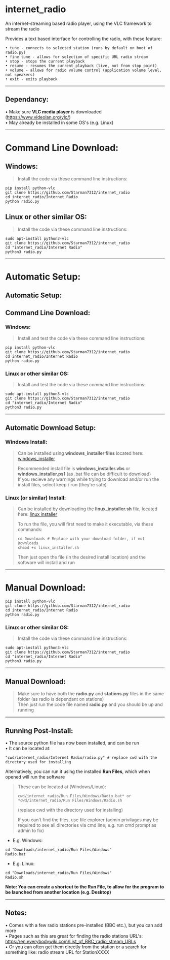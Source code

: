 # internet_radio
An internet-streaming based radio player, using the VLC framework to stream the radio  

Provides a text based interface for controlling the radio, with these feature:  

    • tune - connects to selected station (runs by default on boot of radio.py)
    • fine tune - allows for selection of specific URL radio stream
    • stop - stops the current playback
    • resume - resumes the current playback (live, not from stop point)
    • volume - allows for radio volume control (application volume level, not speakers)
    • exit - exits playback

----------------------------------------------------------------------------------------------------

## Dependancy:  
• Make sure **VLC media player** is downloaded (https://www.videolan.org/vlc/)  
• May already be installed in some OS's (e.g. Linux)

----------------------------------------------------------------------------------------------------

# Command Line Download:
## Windows:
> Install the code via these command line instructions:
    
    pip install python-vlc
    git clone https://github.com/Starman7312/internet_radio
    cd internet_radio/Internet Radio
    python radio.py
    
## Linux or other similar OS:
> Install the code via these command line instructions:

    sudo apt-install python3-vlc
    git clone https://github.com/Starman7312/internet_radio
    cd "internet_radio/Internet Radio"
    python3 radio.py

----------------------------------------------------------------------------------------------------

# Automatic Setup:  
## Automatic Setup:  
## Command Line Download:
### Windows:
> Install and test the code via these command line instructions:
    
    pip install python-vlc
    git clone https://github.com/Starman7312/internet_radio
    cd internet_radio/Internet Radio
    python radio.py
    
### Linux or other similar OS:
> Install and test the code via these command line instructions:

    sudo apt-install python3-vlc
    git clone https://github.com/Starman7312/internet_radio
    cd "internet_radio/Internet Radio"
    python3 radio.py

----------------------------------------------------------------------------------------------------

## Automatic Download Setup:  

### Windows Install:  
> Can be installed using **windows_installer files** located here: [windows_installer](https://github.com/Starman7312/internet_radio/tree/02032895425020bbc481dde72ef0498992a3021c/Automatic%20Installers/Windows)
> 
> Recommended install file is **windows_installer.vbs** or **windows_installer.ps1** (as .bat file can be difficult to download)  
> If you recieve any warnings while trying to download and/or run the install files, select keep / run (they're safe) 

### Linux (or similar) Install:  
> Can be installed by downloading the **linux_installer.sh** file, located here: [linux installer](https://github.com/Starman7312/internet_radio/blob/e92258c32b95f6edf25f62e8047b2a816145ccec/Automatic%20Installers/Linux%20(or%20similar)/linux_installer.sh)
> 
> To run the file, you will first need to make it executable, via these commands:
>
>     cd Downloads # Replace with your download folder, if not Downloads
>     chmod +x linux_installer.sh  
> Then just open the file (in the desired install location) and the software will install and run  

----------------------------------------------------------------------------------------------------
    
# Manual Download:  
    pip install python-vlc
    git clone https://github.com/Starman7312/internet_radio
    cd internet_radio/Internet Radio
    python radio.py
    
### Linux or other similar OS:
> Install the code via these command line instructions:

    sudo apt-install python3-vlc
    git clone https://github.com/Starman7312/internet_radio
    cd "internet_radio/Internet Radio"
    python3 radio.py

----------------------------------------------------------------------------------------------------
    
## Manual Download:  
> Make sure to have both the **radio.py** and **stations.py** files in the same folder (as radio is dependant on stations)  
> Then just run the code file named **radio.py** and you should be up and running

----------------------------------------------------------------------------------------------------

## Running Post-Install:
• The source python file has now been installed, and can be run  
• It can be located at:

    "cwd/internet_radio/Internet Radio/radio.py" # replace cwd with the directory used for installing

Alternatively, you can run it using the installed **Run Files**, which when opened will run the software  
> These can be located at (Windows/Linux):
>
>     cwd/internet_radio/Run Files/Windows/Radio.bat* or *cwd/internet_radio/Run Files/Windows/Radio.sh 
> (replace cwd with the directory used for installing)
> 
> If you can't find the files, use file explorer (admin privilages may be required to see all directories via cmd line; e.g. run cmd prompt as admin to fix)
> 
- E.g. Windows:
```
cd "Downloads/internet_radio/Run Files/Windows"
Radio.bat
```
>
- E.g. Linux:
>
```
cd "Downloads/internet_radio/Run Files/Windows"
Radio.sh
```
>   

**Note: You can create a shortcut to the Run File, to allow for the program to be launched from another location (e.g. Desktop)**

----------------------------------------------------------------------------------------------------

## Notes:  
• Comes with a few radio stations pre-installed (BBC etc.), but you can add more  
• Pages such as this are great for finding the radio stations URL's: https://en.everybodywiki.com/List_of_BBC_radio_stream_URLs  
• Or you can often get them directly from the station or a search for something like: radio stream URL for StationXXXX  
